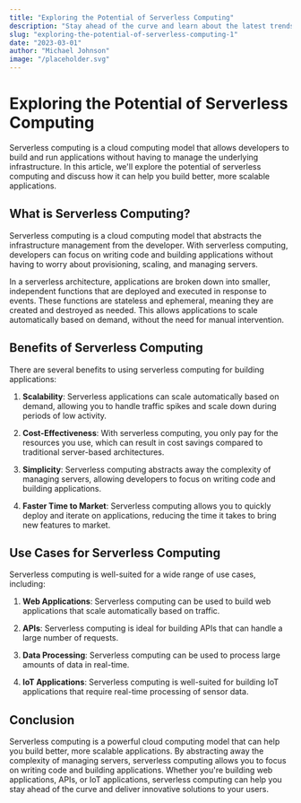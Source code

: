 ```yaml
---
title: "Exploring the Potential of Serverless Computing"
description: "Stay ahead of the curve and learn about the latest trends and innovations shaping the futurof web development."
slug: "exploring-the-potential-of-serverless-computing-1"
date: "2023-03-01"
author: "Michael Johnson"
image: "/placeholder.svg"
---
```


# Exploring the Potential of Serverless Computing

Serverless computing is a cloud computing model that allows developers to build and run applications without having to manage the underlying infrastructure. In this article, we'll explore the potential of serverless computing and discuss how it can help you build better, more scalable applications.

## What is Serverless Computing?

Serverless computing is a cloud computing model that abstracts the infrastructure management from the developer. With serverless computing, developers can focus on writing code and building applications without having to worry about provisioning, scaling, and managing servers.

In a serverless architecture, applications are broken down into smaller, independent functions that are deployed and executed in response to events. These functions are stateless and ephemeral, meaning they are created and destroyed as needed. This allows applications to scale automatically based on demand, without the need for manual intervention.

## Benefits of Serverless Computing

There are several benefits to using serverless computing for building applications:

1. **Scalability**: Serverless applications can scale automatically based on demand, allowing you to handle traffic spikes and scale down during periods of low activity.

2. **Cost-Effectiveness**: With serverless computing, you only pay for the resources you use, which can result in cost savings compared to traditional server-based architectures.

3. **Simplicity**: Serverless computing abstracts away the complexity of managing servers, allowing developers to focus on writing code and building applications.

4. **Faster Time to Market**: Serverless computing allows you to quickly deploy and iterate on applications, reducing the time it takes to bring new features to market.

## Use Cases for Serverless Computing

Serverless computing is well-suited for a wide range of use cases, including:

1. **Web Applications**: Serverless computing can be used to build web applications that scale automatically based on traffic.

2. **APIs**: Serverless computing is ideal for building APIs that can handle a large number of requests.

3. **Data Processing**: Serverless computing can be used to process large amounts of data in real-time.

4. **IoT Applications**: Serverless computing is well-suited for building IoT applications that require real-time processing of sensor data.

## Conclusion

Serverless computing is a powerful cloud computing model that can help you build better, more scalable applications. By abstracting away the complexity of managing servers, serverless computing allows you to focus on writing code and building applications. Whether you're building web applications, APIs, or IoT applications, serverless computing can help you stay ahead of the curve and deliver innovative solutions to your users.